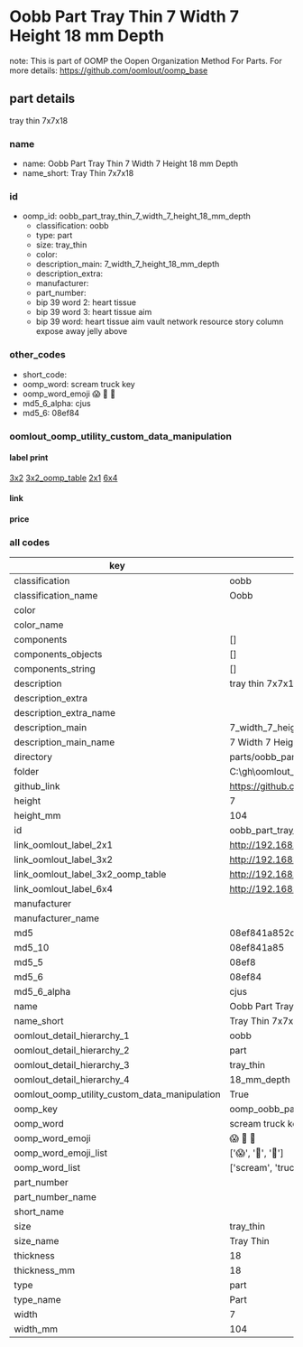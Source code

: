 # Oobb Part Tray Thin 7 Width 7 Height 18 mm Depth  

note: This is part of OOMP the Oopen Organization Method For Parts. For more details: https://github.com/oomlout/oomp_base

##  part details
  



tray thin 7x7x18



### name
* name: Oobb Part Tray Thin 7 Width 7 Height 18 mm Depth
* name_short: Tray Thin 7x7x18 
### id
* oomp_id: oobb_part_tray_thin_7_width_7_height_18_mm_depth
  * classification: oobb
  * type: part
  * size: tray_thin
  * color: 
  * description_main: 7_width_7_height_18_mm_depth
  * description_extra: 
  * manufacturer: 
  * part_number: 
  * bip 39 word 2: heart tissue
  * bip 39 word 3: heart tissue aim
  * bip 39 word: heart tissue aim vault network resource story column expose away jelly above

### other_codes
* short_code: 
* oomp_word: scream truck key
* oomp_word_emoji :scream: :truck: :key:
* md5_6_alpha: cjus
* md5_6: 08ef84






### oomlout_oomp_utility_custom_data_manipulation
#### label print
[3x2](http://192.168.1.245:1112/?label=oomp%20cjus)
[3x2_oomp_table](http://192.168.1.108:1112/?label=oomp%20cjus)
[2x1](http://192.168.1.242:1112/?label=oomp%20cjus)
[6x4](http://192.168.1.55:1112/?label=oomp%20cjus)    

#### link

                              

#### price







### all codes 
| key | value |  
| --- | --- |  
| classification | oobb |  
| classification_name | Oobb |  
| color |  |  
| color_name |  |  
| components | [] |  
| components_objects | [] |  
| components_string | [] |  
| description | tray thin 7x7x18 |  
| description_extra |  |  
| description_extra_name |  |  
| description_main | 7_width_7_height_18_mm_depth |  
| description_main_name | 7 Width 7 Height 18 mm Depth |  
| directory | parts/oobb_part_tray_thin_7_width_7_height_18_mm_depth |  
| folder | C:\gh\oomlout_oobb_version_4_generated_parts\parts\oobb_part_tray_thin_7_width_7_height_18_mm_depth |  
| github_link | https://github.com/oomlout/oomlout_oomp_part_src/tree/main/parts/oobb_part_tray_thin_7_width_7_height_18_mm_depth |  
| height | 7 |  
| height_mm | 104 |  
| id | oobb_part_tray_thin_7_width_7_height_18_mm_depth |  
| link_oomlout_label_2x1 | http://192.168.1.242:1112/?label=oomp%20cjus |  
| link_oomlout_label_3x2 | http://192.168.1.245:1112/?label=oomp%20cjus |  
| link_oomlout_label_3x2_oomp_table | http://192.168.1.108:1112/?label=oomp%20cjus |  
| link_oomlout_label_6x4 | http://192.168.1.55:1112/?label=oomp%20cjus |  
| manufacturer |  |  
| manufacturer_name |  |  
| md5 | 08ef841a852ddad2de4a6f1c0ab8b352 |  
| md5_10 | 08ef841a85 |  
| md5_5 | 08ef8 |  
| md5_6 | 08ef84 |  
| md5_6_alpha | cjus |  
| name | Oobb Part Tray Thin 7 Width 7 Height 18 mm Depth |  
| name_short | Tray Thin 7x7x18  |  
| oomlout_detail_hierarchy_1 | oobb |  
| oomlout_detail_hierarchy_2 | part |  
| oomlout_detail_hierarchy_3 | tray_thin |  
| oomlout_detail_hierarchy_4 | 18_mm_depth |  
| oomlout_oomp_utility_custom_data_manipulation | True |  
| oomp_key | oomp_oobb_part_tray_thin_7_width_7_height_18_mm_depth |  
| oomp_word | scream truck key |  
| oomp_word_emoji | :scream: :truck: :key: |  
| oomp_word_emoji_list | [':scream:', ':truck:', ':key:'] |  
| oomp_word_list | ['scream', 'truck', 'key'] |  
| part_number |  |  
| part_number_name |  |  
| short_name |  |  
| size | tray_thin |  
| size_name | Tray Thin |  
| thickness | 18 |  
| thickness_mm | 18 |  
| type | part |  
| type_name | Part |  
| width | 7 |  
| width_mm | 104 |  
